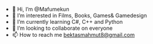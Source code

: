 - 👋 Hi, I’m @Mafumekun
- 👀 I’m interested in Films, Books, Games& Gamedesign
- 🌱 I’m currently learning C#, C++ and Python
- 💞️ I’m looking to collaborate on everyone
- 📫 How to reach me bektasmahmut8@gmail.com

<!---
Mafumekun/Mafumekun is a ✨ special ✨ repository because its `README.md` (this file) appears on your GitHub profile.
You can click the Preview link to take a look at your changes.
--->
